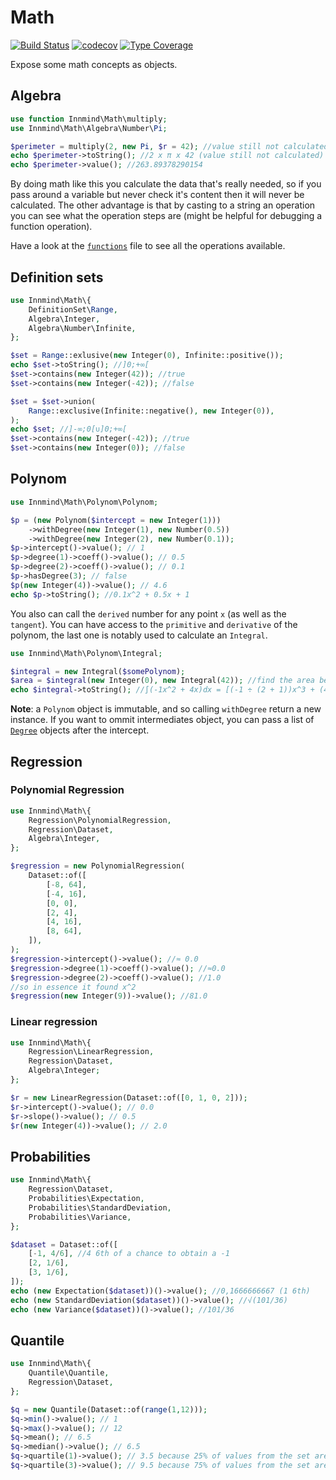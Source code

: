 # Math

[![Build Status](https://github.com/innmind/math/workflows/CI/badge.svg?branch=master)](https://github.com/innmind/math/actions?query=workflow%3ACI)
[![codecov](https://codecov.io/gh/innmind/math/branch/develop/graph/badge.svg)](https://codecov.io/gh/innmind/math)
[![Type Coverage](https://shepherd.dev/github/innmind/math/coverage.svg)](https://shepherd.dev/github/innmind/math)

Expose some math concepts as objects.

## Algebra

```php
use function Innmind\Math\multiply;
use Innmind\Math\Algebra\Number\Pi;

$perimeter = multiply(2, new Pi, $r = 42); //value still not calculated
echo $perimeter->toString(); //2 x π x 42 (value still not calculated)
echo $perimeter->value(); //263.89378290154
```

By doing math like this you calculate the data that's really needed, so if you pass around a variable but never check it's content then it will never be calculated. The other advantage is that by casting to a string an operation you can see what the operation steps are (might be helpful for debugging a function operation).

Have a look at the [`functions`](src/functions.php) file to see all the operations available.

## Definition sets

```php
use Innmind\Math\{
    DefinitionSet\Range,
    Algebra\Integer,
    Algebra\Number\Infinite,
};

$set = Range::exlusive(new Integer(0), Infinite::positive());
echo $set->toString(); //]0;+∞[
$set->contains(new Integer(42)); //true
$set->contains(new Integer(-42)); //false

$set = $set->union(
    Range::exclusive(Infinite::negative(), new Integer(0)),
);
echo $set; //]-∞;0[∪]0;+∞[
$set->contains(new Integer(-42)); //true
$set->contains(new Integer(0)); //false
```

## Polynom

```php
use Innmind\Math\Polynom\Polynom;

$p = (new Polynom($intercept = new Integer(1)))
    ->withDegree(new Integer(1), new Number(0.5))
    ->withDegree(new Integer(2), new Number(0.1));
$p->intercept()->value(); // 1
$p->degree(1)->coeff()->value(); // 0.5
$p->degree(2)->coeff()->value(); // 0.1
$p->hasDegree(3); // false
$p(new Integer(4))->value(); // 4.6
echo $p->toString(); //0.1x^2 + 0.5x + 1
```

You also can call the `derived` number for any point `x` (as well as the `tangent`). You can have access to the `primitive` and `derivative` of the polynom, the last one is notably used to calculate an `Integral`.

```php
use Innmind\Math\Polynom\Integral;

$integral = new Integral($somePolynom);
$area = $integral(new Integer(0), new Integral(42)); //find the area beneath the curve between point 0 and 42
echo $integral->toString(); //∫(-1x^2 + 4x)dx = [(-1 ÷ (2 + 1))x^3 + (4 ÷ (1 + 1))x^2] (if the polynom is -1x^2 + 4x)
```

**Note**: a `Polynom` object is immutable, and so calling `withDegree` return a new instance. If you want to ommit intermediates object, you can pass a list of [`Degree`](src/Polynom/Degree.php) objects after the intercept.

## Regression

### Polynomial Regression

```php
use Innmind\Math\{
    Regression\PolynomialRegression,
    Regression\Dataset,
    Algebra\Integer,
};

$regression = new PolynomialRegression(
    Dataset::of([
        [-8, 64],
        [-4, 16],
        [0, 0],
        [2, 4],
        [4, 16],
        [8, 64],
    ]),
);
$regression->intercept()->value(); //≈ 0.0
$regression->degree(1)->coeff()->value(); //≈0.0
$regression->degree(2)->coeff()->value(); //1.0
//so in essence it found x^2
$regression(new Integer(9))->value(); //81.0
```

### Linear regression

```php
use Innmind\Math\{
    Regression\LinearRegression,
    Regression\Dataset,
    Algebra\Integer;
};

$r = new LinearRegression(Dataset::of([0, 1, 0, 2]));
$r->intercept()->value(); // 0.0
$r->slope()->value(); // 0.5
$r(new Integer(4))->value(); // 2.0
```

## Probabilities

```php
use Innmind\Math\{
    Regression\Dataset,
    Probabilities\Expectation,
    Probabilities\StandardDeviation,
    Probabilities\Variance,
};

$dataset = Dataset::of([
    [-1, 4/6], //4 6th of a chance to obtain a -1
    [2, 1/6],
    [3, 1/6],
]);
echo (new Expectation($dataset))()->value(); //0,1666666667 (1 6th)
echo (new StandardDeviation($dataset))()->value(); //√(101/36)
echo (new Variance($dataset))()->value(); //101/36
```

## Quantile

```php
use Innmind\Math\{
    Quantile\Quantile,
    Regression\Dataset,
};

$q = new Quantile(Dataset::of(range(1,12)));
$q->min()->value(); // 1
$q->max()->value(); // 12
$q->mean(); // 6.5
$q->median()->value(); // 6.5
$q->quartile(1)->value(); // 3.5 because 25% of values from the set are lower than 3.5
$q->quartile(3)->value(); // 9.5 because 75% of values from the set are lower than 9.5
```
